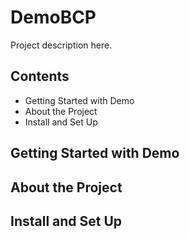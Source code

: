 # DemoBCP

Project description here.

## Contents

- Getting Started with Demo
- About the Project
- Install and Set Up

## Getting Started with Demo

## About the Project

## Install and Set Up
